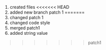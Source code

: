 1. created files
<<<<<<< HEAD
2. added new branch patch 1
=======
3. changed patch 1
4. changed code style
5. merged patch1
6. added string value
>>>>>>> patch1
